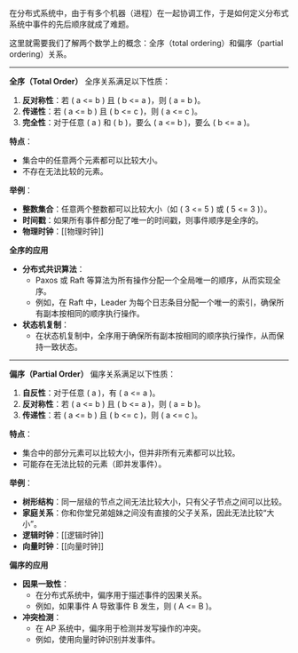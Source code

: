 
在分布式系统中，由于有多个机器（进程）在一起协调工作，于是如何定义分布式系统中事件的先后顺序就成了难题。

这里就需要我们了解两个数学上的概念：全序（total ordering）和偏序（partial ordering）关系。

--- 

**全序（Total Order）**
全序关系满足以下性质：
1. **反对称性**：若 \( a <= b \) 且 \( b <= a \)，则 \( a = b \)。
2. **传递性**：若 \( a <= b \) 且 \( b <= c \)，则 \( a <= c \)。
3. **完全性**：对于任意 \( a \) 和 \( b \)，要么 \( a <= b \)，要么 \( b <= a \)。

**特点**：
- 集合中的任意两个元素都可以比较大小。
- 不存在无法比较的元素。

**举例**：
- **整数集合**：任意两个整数都可以比较大小（如 \( 3 <= 5 \) 或 \( 5 <= 3 \)）。
- **时间戳**：如果所有事件都分配了唯一的时间戳，则事件顺序是全序的。
- **物理时钟**：[[物理时钟]]

**全序的应用**
- **分布式共识算法**：
  - Paxos 或 Raft 等算法为所有操作分配一个全局唯一的顺序，从而实现全序。
  - 例如，在 Raft 中，Leader 为每个日志条目分配一个唯一的索引，确保所有副本按相同的顺序执行操作。
- **状态机复制**：
  - 在状态机复制中，全序用于确保所有副本按相同的顺序执行操作，从而保持一致状态。

---

**偏序（Partial Order）**
偏序关系满足以下性质：
1. **自反性**：对于任意 \( a \)，有 \( a <= a \)。
2. **反对称性**：若 \( a <= b \) 且 \( b <= a \)，则 \( a = b \)。
3. **传递性**：若 \( a <= b \) 且 \( b <= c \)，则 \( a <= c \)。

**特点**：
- 集合中的部分元素可以比较大小，但并非所有元素都可以比较。
- 可能存在无法比较的元素（即并发事件）。

**举例**：
- **树形结构**：同一层级的节点之间无法比较大小，只有父子节点之间可以比较。
- **家庭关系**：你和你堂兄弟姐妹之间没有直接的父子关系，因此无法比较“大小”。
- **逻辑时钟**：[[逻辑时钟]]
- **向量时钟**：[[向量时钟]]

**偏序的应用**
- **因果一致性**：
  - 在分布式系统中，偏序用于描述事件的因果关系。
  - 例如，如果事件 A 导致事件 B 发生，则 \( A <= B \)。
- **冲突检测**：
  - 在 AP 系统中，偏序用于检测并发写操作的冲突。
  - 例如，使用向量时钟识别并发事件。
